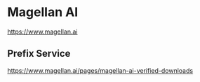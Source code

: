 # Magellan AI
https://www.magellan.ai

## Prefix Service
https://www.magellan.ai/pages/magellan-ai-verified-downloads